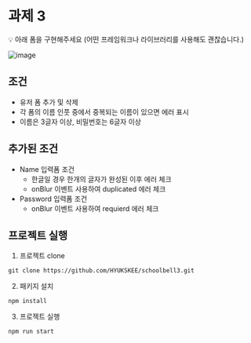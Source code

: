 # 과제 3

<aside>
💡 아래 폼을 구현해주세요 (어떤 프레임워크나 라이브러리를 사용해도 괜찮습니다.)

</aside>

![image](https://github.com/HYUKSKEE/schoolbell3/assets/85611408/f7e38f39-6752-4bf4-b3ae-1e14275508e2)
## 조건

- 유저 폼 추가 및 삭제
- 각 폼의 이름 인풋 중에서 중복되는 이름이 있으면 에러 표시
- 이름은 3글자 이상, 비밀번호는 6글자 이상

## 추가된 조건
- Name 입력폼 조건
  - 한글일 경우 한개의 글자가 완성된 이후 에러 체크
  - onBlur 이벤트 사용하여 duplicated 에러 체크
- Password 입력폼 조건
  - onBlur 이벤트 사용하여 requierd 에러 체크



## 프로젝트 실행

1. 프로젝트 clone
```
git clone https://github.com/HYUKSKEE/schoolbell3.git
```
2. 패키지 설치
```
npm install
```
3. 프로젝트 실행
```
npm run start
```
